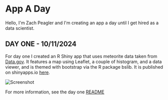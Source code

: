 # App A Day
 Hello, I'm Zach Peagler and I'm creating an app a day until I get hired as a data scientist.

## **DAY ONE - 10/11/2024**
For day one I created an R Shiny app that uses meteorite data taken from [Data.gov](https://catalog.data.gov/dataset/meteorite-landings). It features a map using Leaflet, a couple of histogram, and a data viewer, and is themed with bootstrap via the R package bslib. It is published on shinyapps.io [here](https://zachpeagler.shinyapps.io/01_meteorites).

![Screenshot](../App-A-Day/01_meteorites/01_screenshot.png)

For more information, see the day one [README](../App-A-Day/01_meteorites/README.md)